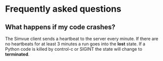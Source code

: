# Frequently asked questions

## What happens if my code crashes?
The Simvue client sends a heartbeat to the server every minute. If there are no heartbeats for at least 3 minutes a run goes into the **lost** state. If a Python code is killed by control-c or SIGINT the state will change to **terminated**.
